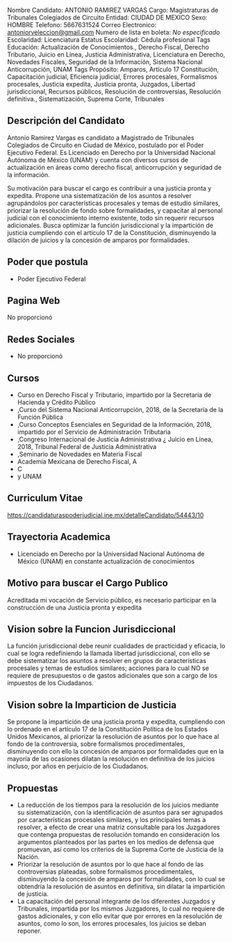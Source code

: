 Nombre Candidato: ANTONIO RAMIREZ VARGAS
Cargo: Magistraturas de Tribunales Colegiados de Circuito
Entidad: CIUDAD DE MEXICO
Sexo: HOMBRE
Telefono: 5667631524
Correo Electronico: antoniorveleccion@gmail.com
Numero de lista en boleta: *No especificado*
Escolaridad: Licenciatura
Estatus Escolaridad: Cédula profesional
Tags Educación: Actualización de Conocimientos., Derecho Fiscal, Derecho Tributario, Juicio en Línea, Justicia Administrativa, Licenciatura en Derecho, Novedades Fiscales, Seguridad de la Información, Sistema Nacional Anticorrupción, UNAM
Tags Propósito: Amparos, Artículo 17 Constitución, Capacitación judicial, Eficiencia judicial, Errores procesales, Formalismos procesales, Justicia expedita, Justicia pronta, Juzgados, Libertad jurisdiccional, Recursos públicos, Resolución de controversias, Resolución definitiva., Sistematización, Suprema Corte, Tribunales


## Descripción del Candidato 

Antonio Ramirez Vargas es candidato a Magistrado de Tribunales Colegiados de Circuito en Ciudad de México, postulado por el Poder Ejecutivo Federal. Es Licenciado en Derecho por la Universidad Nacional Autónoma de México (UNAM) y cuenta con diversos cursos de actualización en áreas como derecho fiscal, anticorrupción y seguridad de la información.

Su motivación para buscar el cargo es contribuir a una justicia pronta y expedita. Propone una sistematización de los asuntos a resolver agrupándolos por características procesales y temas de estudio similares, priorizar la resolución de fondo sobre formalidades, y capacitar al personal judicial con el conocimiento interno existente, todo sin requerir recursos adicionales. Busca optimizar la función jurisdiccional y la impartición de justicia cumpliendo con el artículo 17 de la Constitución, disminuyendo la dilación de juicios y la concesión de amparos por formalidades.


## Poder que postula

- Poder Ejecutivo Federal


## Pagina Web

No proporcionó


## Redes Sociales

- No proporcionó


## Cursos

- Curso en Derecho Fiscal y Tributario, impartido por la Secretaría de Hacienda y Crédito Público
- ,Curso del Sistema Nacional Anticorrupción, 2018, de la Secretaría de la Función Pública
- ,Curso Conceptos Esenciales en Seguridad de la Información, 2018, impartido por el Servicio de Administración Tributaria
- ,Congreso Internacional de Justicia Administrativa ¿ Juicio en Línea, 2018, Tribunal Federal de Justicia Administrativa
- ,Seminario de Novedades en Materia Fiscal
- Academia Mexicana de Derecho Fiscal, A
- C
- y UNAM


## Curriculum Vitae

https://candidaturaspoderjudicial.ine.mx/detalleCandidato/54443/10


## Trayectoria Academica

- Licenciado en Derecho por la Universidad Nacional Autónoma de México (UNAM) en constante actualización de conocimientos


## Motivo para buscar el Cargo Publico

Acreditada mi vocación de Servicio público, es necesario participar en la construcción de una Justicia pronta y expedita


## Vision sobre la Funcion Jurisdiccional

La función jurisdiccional debe reunir cualidades de practicidad y eficacia, lo cual se logra redefiniendo la llamada libertad jurisdiccional, con ello se debe sistematizar los asuntos a resolver en grupos de características procesales y temas de estudios similares; acciones para lo cual NO se requiere de presupuestos o de gastos adicionales que son a cargo de los impuestos de los Ciudadanos.


## Vision sobre la Imparticion de Justicia

Se propone la impartición de una justicia pronta y expedita, cumpliendo con lo ordenado en el artículo 17 de la Constitución Política de los Estados Unidos Mexicanos, al priorizar la resolución de asuntos por lo que hace al fondo de la controversia, sobre formalismos procedimentales, disminuyendo con ello la concesión de amparos por formalidades que en la mayoría de las ocasiones dilatan la resolución en definitiva de los juicios incluso, por años en perjuicio de los Ciudadanos.


## Propuestas

- La reducción de los tiempos para la resolución de los juicios mediante su sistematización, con la identificación de asuntos para ser agrupados por características procesales similares, y los principales temas a resolver, a efecto de crear una matriz consultable para los Juzgadores que contenga propuestas de resolución tomando en consideración los argumentos planteados por las partes en los medios de defensa que promuevan, así como los criterios de la Suprema Corte de Justicia de la Nación.
- Priorizar la resolución de asuntos por lo que hace al fondo de las controversias plateadas, sobre formalismos procedimentales, disminuyendo la concesión de amparos por formalidades, con lo cual se obtendría la resolución de asuntos en definitiva, sin dilatar la impartición de justicia.
- La capacitación del personal integrante de los diferentes Juzgados y Tribunales, impartida por los mismos Juzgadores, lo cual no requiere de gastos adicionales, y con ello evitar que por errores en la resolución de asuntos, como lo son, los errores procesales, los juicios se deban reponer.

